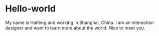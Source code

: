 # Hello-world
My name is Haifeng and working in Shanghai, China.
I am an interaction designer and want to learn more about the world. 
Nice to meet you.
